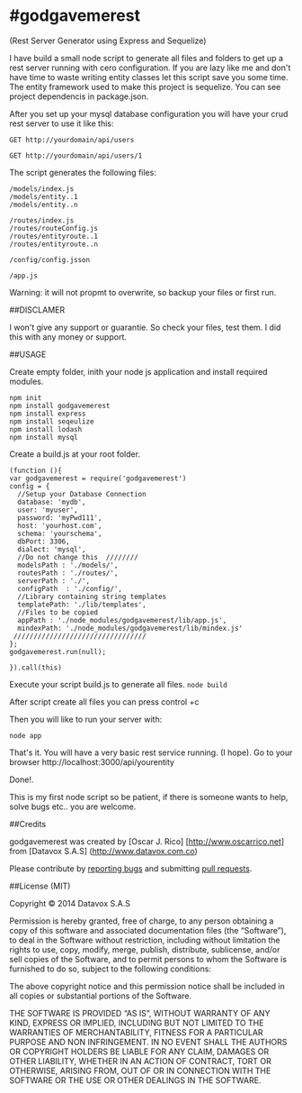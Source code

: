 #godgavemerest
==============

(Rest Server Generator using Express and Sequelize)

I have build a small node script to generate all files and folders to get up a 
rest server running with cero configuration. If you are lazy like me and don't 
have time to waste writing entity classes let this script save you some time. 
The entity framework used to make this project is sequelize. You can see project
dependencis in package.json.

After you set up your mysql database configuration you will have your crud rest 
server to use it like this:

```GET http://yourdomain/api/users```

```GET http://yourdomain/api/users/1```

The script generates the following files:
    
    /models/index.js
    /models/entity..1
    /models/entity..n

    /routes/index.js
    /routes/routeConfig.js
    /routes/entityroute..1
    /routes/entityroute..n

    /config/config.jsson
    
    /app.js

Warning: it will not propmt to overwrite, so backup your files or first run.

##DISCLAMER

I won't give any support or guarantie. So check your files, test them. I did this
with any money or support.

##USAGE

Create empty folder, inith your node js application and install required modules.

```
npm init
npm install godgavemerest
npm install express
npm install seqeulize
npm install lodash 
npm install mysql
```

Create a build.js at your root folder.
```
(function (){
var godgavemerest = require('godgavemerest')
config = { 
  //Setup your Database Connection
  database: 'mydb', 
  user: 'myuser', 
  password: 'myPwd111',
  host: 'yourhost.com',
  schema: 'yourschema',
  dbPort: 3306,
  dialect: 'mysql',
  //Do not change this  ////////
  modelsPath : './models/',
  routesPath : './routes/',
  serverPath : './', 
  configPath  : './config/',
  //Library containing string templates
  templatePath: './lib/templates',
  //Files to be copied
  appPath : './node_modules/godgavemerest/lib/app.js',
  mindexPath: './node_modules/godgavemerest/lib/mindex.js'
 /////////////////////////////////
};
godgavemerest.run(null);

}).call(this)
```

Execute your script build.js to generate all files.
```node build```

After script create all files you can press control +c

Then you will like to run your server with:

```node app ```

That's it. You will have a very basic rest service running. (I hope).
Go to your browser  http://localhost:3000/api/yourentity

Done!.

This is my first node script so be patient, if there is someone wants to help,
solve bugs etc.. you are welcome.

##Credits

godgavemerest was created by [Oscar J. Rico] [http://www.oscarrico.net] 
from [Datavox S.A.S] (http://www.datavox.com.co)

Please contribute by [reporting bugs](/issues) and 
submitting [pull requests](/pulls).

##License (MIT)

Copyright © 2014 Datavox S.A.S

Permission is hereby granted, free of charge, to any person obtaining a copy of this software and associated documentation 
files (the “Software”), to deal in the Software without restriction, including without limitation the rights to use, copy, 
modify, merge, publish, distribute, sublicense, and/or sell copies of the Software, and to permit persons to whom the Software 
is furnished to do so, subject to the following conditions:

The above copyright notice and this permission notice shall be included in all copies or substantial portions of the Software.

THE SOFTWARE IS PROVIDED “AS IS”, WITHOUT WARRANTY OF ANY KIND, EXPRESS OR IMPLIED, INCLUDING BUT NOT LIMITED TO THE WARRANTIES 
OF MERCHANTABILITY, FITNESS FOR A PARTICULAR PURPOSE AND NON INFRINGEMENT. IN NO EVENT SHALL THE AUTHORS OR COPYRIGHT HOLDERS BE 
LIABLE FOR ANY CLAIM, DAMAGES OR OTHER LIABILITY, WHETHER IN AN ACTION OF CONTRACT, TORT OR OTHERWISE, ARISING FROM, OUT OF OR 
IN CONNECTION WITH THE SOFTWARE OR THE USE OR OTHER DEALINGS IN THE SOFTWARE.

